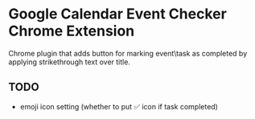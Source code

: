 # Google Calendar Event Checker Chrome Extension

Chrome plugin that adds button for marking event\task as completed by applying
strikethrough text over title.

## TODO
- emoji icon setting (whether to put ✅ icon if task completed)
